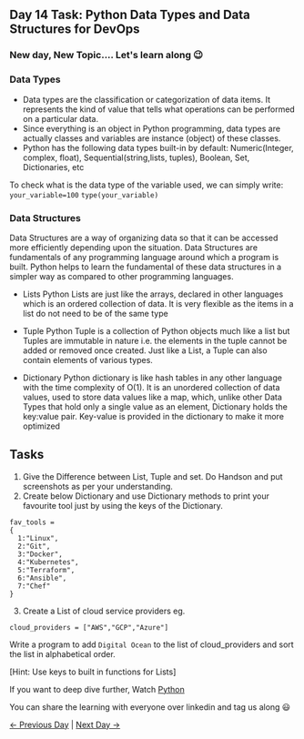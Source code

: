 ## Day 14 Task: Python Data Types and Data Structures for DevOps

### New day, New Topic.... Let's learn along 😉

### Data Types

- Data types are the classification or categorization of data items. It represents the kind of value that tells what operations can be performed on a particular data.
- Since everything is an object in Python programming, data types are actually classes and variables are instance (object) of these classes.
- Python has the following data types built-in by default: Numeric(Integer, complex, float), Sequential(string,lists, tuples), Boolean, Set, Dictionaries, etc

To check what is the data type of the variable used, we can simply write:
`your_variable=100`
`type(your_variable)`

### Data Structures

Data Structures are a way of organizing data so that it can be accessed more efficiently depending upon the situation. Data Structures are fundamentals of any programming language around which a program is built. Python helps to learn the fundamental of these data structures in a simpler way as compared to other programming languages.

- Lists
  Python Lists are just like the arrays, declared in other languages which is an ordered collection of data. It is very flexible as the items in a list do not need to be of the same type

- Tuple
  Python Tuple is a collection of Python objects much like a list but Tuples are immutable in nature i.e. the elements in the tuple cannot be added or removed once created. Just like a List, a Tuple can also contain elements of various types.

- Dictionary
  Python dictionary is like hash tables in any other language with the time complexity of O(1). It is an unordered collection of data values, used to store data values like a map, which, unlike other Data Types that hold only a single value as an element, Dictionary holds the key:value pair. Key-value is provided in the dictionary to make it more optimized

## Tasks

1. Give the Difference between List, Tuple and set. Do Handson and put screenshots as per your understanding.
2. Create below Dictionary and use Dictionary methods to print your favourite tool just by using the keys of the Dictionary.

```
fav_tools =
{
  1:"Linux",
  2:"Git",
  3:"Docker",
  4:"Kubernetes",
  5:"Terraform",
  6:"Ansible",
  7:"Chef"
}
```

3. Create a List of cloud service providers
   eg.

```
cloud_providers = ["AWS","GCP","Azure"]
```

Write a program to add `Digital Ocean` to the list of cloud_providers and sort the list in alphabetical order.

[Hint: Use keys to built in functions for Lists]

If you want to deep dive further, Watch [Python](https://youtu.be/abPgj_3hzVY)

You can share the learning with everyone over linkedin and tag us along 😃

[← Previous Day](../day13/tasks.md) | [Next Day →](../day15/tasks.md)
